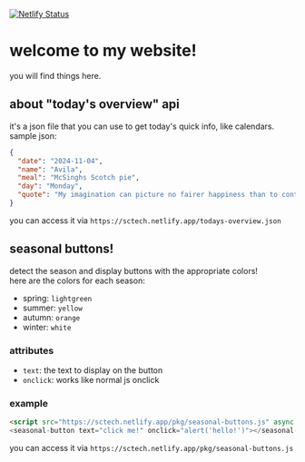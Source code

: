 [![Netlify Status](https://api.netlify.com/api/v1/badges/fc1bc6e4-be4c-4a3b-8ac5-5b55c52e409e/deploy-status)](https://app.netlify.com/sites/sctech/deploys)
# welcome to my website!
you will find things here.
## about "today's overview" api
it's a json file that you can use to get today's quick info, like calendars. sample json:
```json
{
  "date": "2024-11-04",
  "name": "Avila",
  "meal": "McSinghs Scotch pie",
  "day": "Monday",
  "quote": "My imagination can picture no fairer happiness than to continue living for art."
}
```
you can access it via `https://sctech.netlify.app/todays-overview.json`
## seasonal buttons!
detect the season and display buttons with the appropriate colors!  
here are the colors for each season:
- spring: `lightgreen`
- summer: `yellow`
- autumn: `orange`
- winter: `white`
### attributes
- `text`: the text to display on the button
- `onclick`: works like normal js onclick
### example
```html
<script src="https://sctech.netlify.app/pkg/seasonal-buttons.js" async defer>
<seasonal-button text="click me!" onclick="alert('hello!')"></seasonal-button>
```
you can access it via `https://sctech.netlify.app/pkg/seasonal-buttons.js`
